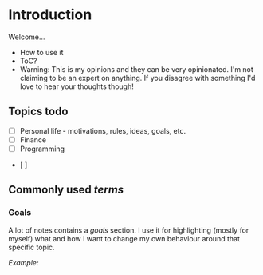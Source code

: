 # Introduction

Welcome...

* How to use it
* ToC?
* Warning: This is my opinions and they can be very opinionated. I'm not claiming to be an expert on anything. If you disagree with something I'd love to hear your thoughts though!

## Topics todo

* [ ] Personal life - motivations, rules, ideas, goals, etc.
* [ ] Finance
* [ ] Programming
* \[ \]

## Commonly used _**terms**_

### Goals

A lot of notes contains a _goals_ section. I use it for highlighting \(mostly for myself\) what and how I want to change my own behaviour around that specific topic.

_Example:_

